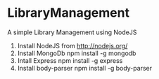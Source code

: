 # LibraryManagement
A simple Library Management using NodeJS

1. Install NodeJS from http://nodejs.org/
2. Install MongoDb
	npm install -g mongodb
3. Intall Express
	npm install -g express
4. Install body-parser
	npm install -g body-parser